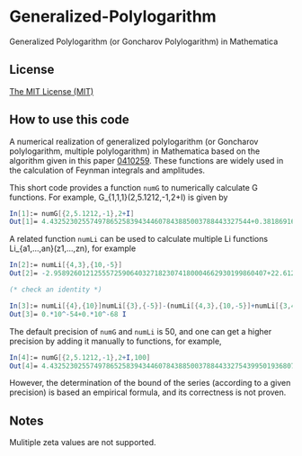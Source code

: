 # Generalized-Polylogarithm
Generalized Polylogarithm (or Goncharov Polylogarithm) in Mathematica

## License

[The MIT License (MIT)](https://raw.githubusercontent.com/munuxi/Generalized-Polylogarithm/master/LICENSE)


## How to use this code

A numerical realization of generalized polylogarithm (or Goncharov polylogarithm, multiple polylogarithm) in Mathematica based on the algorithm given in this paper [0410259](https://arxiv.org/abs/hep-ph/0410259). These functions are widely used in the calculation of Feynman integrals and amplitudes.

This short code provides a function `numG` to numerically calculate G functions. For example, G_{1,1,1}(2,5.1212,-1,2+I) is given by
```Mathematica
In[1]:= numG[{2,5.1212,-1},2+I]
Out[1]= 4.43252302557497865258394344607843885003788443327544+0.38186916230883509304289240286441275884630922141447 I
```
A related function `numLi` can be used to calculate multiple Li functions Li_{a1,...,an}(z1,...,zn), for example 
```Mathematica
In[2]:= numLi[{4,3},{10,-5}]
Out[2]= -2.95892601212555725906403271823074180004662930199860407+22.6122376480634386402336378167074133584999533678250847235297390802388 I

(* check an identity *)

In[3]:= numLi[{4},{10}]numLi[{3},{-5}]-(numLi[{4,3},{10,-5}]+numLi[{3,4},{-5,10}]+numLi[{7},{-50}])
Out[3]= 0.*10^-54+0.*10^-68 I
```

The default precision of `numG` and `numLi` is 50, and one can get a higher precision by adding it manually to functions, for example,
```Mathematica
In[4]:= numG[{2,5.1212,-1},2+I,100]
Out[4]= 4.4325230255749786525839434460784388500378844332754399501936807897390588056428463630338755491017776579+0.3818691623088350930428924028644127588463092214144696181750186091259782290786667944828021776319075942 I
```
However, the determination of the bound of the series (according to a given precision) is based an empirical formula, and its correctness is not proven.

## Notes

Mulitiple zeta values are not supported.